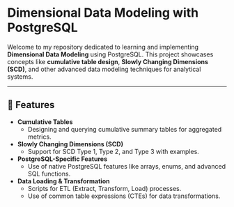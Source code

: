 # Dimensional Data Modeling with PostgreSQL

Welcome to my repository dedicated to learning and implementing **Dimensional Data Modeling** using PostgreSQL. This project showcases concepts like **cumulative table design**, **Slowly Changing Dimensions (SCD)**, and other advanced data modeling techniques for analytical systems.

---

## 🌟 Features

- **Cumulative Tables**
  - Designing and querying cumulative summary tables for aggregated metrics.
- **Slowly Changing Dimensions (SCD)**
  - Support for SCD Type 1, Type 2, and Type 3 with examples.
- **PostgreSQL-Specific Features**
  - Use of native PostgreSQL features like arrays, enums, and advanced SQL functions.
- **Data Loading & Transformation**
  - Scripts for ETL (Extract, Transform, Load) processes.
  - Use of common table expressions (CTEs) for data transformations.
